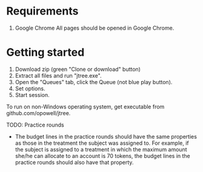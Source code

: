 # Requirements
1. Google Chrome
All pages should be opened in Google Chrome.

# Getting started

1. Download zip (green "Clone or download" button)
2. Extract all files and run "jtree.exe".
3. Open the "Queues" tab, click the Queue (not blue play button).
4. Set options.
5. Start session.

To run on non-Windows operating system, get executable from github.com/opowell/jtree.

TODO:
Practice rounds
- The budget lines in the practice rounds should have the same properties as those in the
treatment the subject was assigned to. For example, if the subject is assigned to a treatment in
which the maximum amount she/he can allocate to an account is 70 tokens, the budget lines in
the practice rounds should also have that property.


